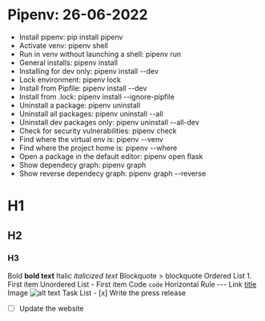 # Pipenv: 26-06-2022
- Install pipenv: pip install pipenv
- Activate venv: pipenv shell
- Run in venv without launching a shell: pipenv run <command>
- General installs: pipenv install <package>
- Installing for dev only: pipenv install <pakage> --dev
- Lock environment: pipenv lock
- Install from Pipfile: pipenv install --dev
- Install from .lock: pipenv install --ignore-pipfile
- Uninstall a package: pipenv uninstall <package>
- Uninstall all packages: pipenv uninstall --all
- Uninstall dev packages only: pipenv uninstall --all-dev
- Check for security vulnerabilities: pipenv check
- Find where the virtual env is: pipenv --venv
- Find where the project home is: pipenv --where
- Open a package in the default editor: pipenv open flask
- Show dependecy graph: pipenv graph
- Show reverse dependecy graph: pipenv graph --reverse


# H1
## H2
### H3
Bold	**bold text**
Italic	*italicized text*
Blockquote	> blockquote
Ordered List	1. First item
Unordered List	- First item
Code	`code`
Horizontal Rule	---
Link	[title](https://www.example.com)
Image	![alt text](image.jpg)
Task List	- [x] Write the press release
- [ ] Update the website